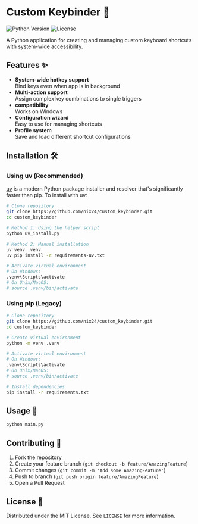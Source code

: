 # Custom Keybinder 🔑

![Python Version](https://img.shields.io/badge/python-3.13%2B-blue)
![License](https://img.shields.io/badge/license-MIT-green)

A Python application for creating and managing custom keyboard shortcuts with system-wide accessibility.

## Features ✨

- **System-wide hotkey support**  
  Bind keys even when app is in background
- **Multi-action support**  
  Assign complex key combinations to single triggers
- **compatibility**  
  Works on Windows
- **Configuration wizard**  
  Easy to use for managing shortcuts
- **Profile system**  
  Save and load different shortcut configurations

## Installation 🛠️

### Using uv (Recommended)

[uv](https://github.com/astral-sh/uv) is a modern Python package installer and resolver that's significantly faster than pip. To install with uv:

```bash
# Clone repository
git clone https://github.com/nix24/custom_keybinder.git
cd custom_keybinder

# Method 1: Using the helper script
python uv_install.py

# Method 2: Manual installation
uv venv .venv
uv pip install -r requirements-uv.txt

# Activate virtual environment
# On Windows:
.venv\Scripts\activate
# On Unix/MacOS:
# source .venv/bin/activate
```

### Using pip (Legacy)

```bash
# Clone repository
git clone https://github.com/nix24/custom_keybinder.git
cd custom_keybinder

# Create virtual environment
python -m venv .venv

# Activate virtual environment
# On Windows:
.venv\Scripts\activate
# On Unix/MacOS:
# source .venv/bin/activate

# Install dependencies
pip install -r requirements.txt
```

## Usage 🚀

```bash
python main.py
```

## Contributing 🤝

1. Fork the repository
2. Create your feature branch (`git checkout -b feature/AmazingFeature`)
3. Commit changes (`git commit -m 'Add some AmazingFeature'`)
4. Push to branch (`git push origin feature/AmazingFeature`)
5. Open a Pull Request

## License 📄

Distributed under the MIT License. See `LICENSE` for more information.
